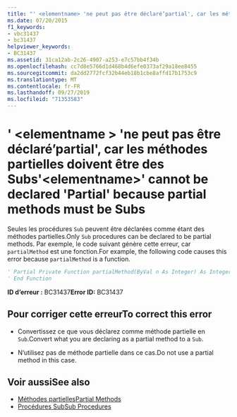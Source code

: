 ```yaml
---
title: "' <elementname> 'ne peut pas être déclaré’partial', car les méthodes partielles doivent être des Subs"
ms.date: 07/20/2015
f1_keywords:
- vbc31437
- bc31437
helpviewer_keywords:
- BC31437
ms.assetid: 31ca12ab-2c26-4907-a253-e7c57bb4f34b
ms.openlocfilehash: cc7d8e5766d1d468b4d6efe0373af29a18ee8455
ms.sourcegitcommit: da2dd2772fcf32b44eb18b1cbe8affd17b1753c9
ms.translationtype: MT
ms.contentlocale: fr-FR
ms.lasthandoff: 09/27/2019
ms.locfileid: "71353583"
---
```

# <a name="elementname-cannot-be-declared-partial-because-partial-methods-must-be-subs"></a><span data-ttu-id="d082e-102">' \<elementname > 'ne peut pas être déclaré’partial', car les méthodes partielles doivent être des Subs</span><span class="sxs-lookup"><span data-stu-id="d082e-102">'\<elementname>' cannot be declared 'Partial' because partial methods must be Subs</span></span>
<span data-ttu-id="d082e-103">Seules les procédures `Sub` peuvent être déclarées comme étant des méthodes partielles.</span><span class="sxs-lookup"><span data-stu-id="d082e-103">Only `Sub` procedures can be declared to be partial methods.</span></span> <span data-ttu-id="d082e-104">Par exemple, le code suivant génère cette erreur, car `partialMethod` est une fonction.</span><span class="sxs-lookup"><span data-stu-id="d082e-104">For example, the following code causes this error because `partialMethod` is a function.</span></span>  
  
```vb  
' Partial Private Function partialMethod(ByVal n As Integer) As Integer  
' End Function  
```  
  
 <span data-ttu-id="d082e-105">**ID d’erreur :** BC31437</span><span class="sxs-lookup"><span data-stu-id="d082e-105">**Error ID:** BC31437</span></span>  
  
## <a name="to-correct-this-error"></a><span data-ttu-id="d082e-106">Pour corriger cette erreur</span><span class="sxs-lookup"><span data-stu-id="d082e-106">To correct this error</span></span>  
  
- <span data-ttu-id="d082e-107">Convertissez ce que vous déclarez comme méthode partielle en `Sub`.</span><span class="sxs-lookup"><span data-stu-id="d082e-107">Convert what you are declaring as a partial method to a `Sub`.</span></span>  
  
- <span data-ttu-id="d082e-108">N’utilisez pas de méthode partielle dans ce cas.</span><span class="sxs-lookup"><span data-stu-id="d082e-108">Do not use a partial method in this case.</span></span>  
  
## <a name="see-also"></a><span data-ttu-id="d082e-109">Voir aussi</span><span class="sxs-lookup"><span data-stu-id="d082e-109">See also</span></span>

- [<span data-ttu-id="d082e-110">Méthodes partielles</span><span class="sxs-lookup"><span data-stu-id="d082e-110">Partial Methods</span></span>](../../visual-basic/programming-guide/language-features/procedures/partial-methods.md)
- [<span data-ttu-id="d082e-111">Procédures Sub</span><span class="sxs-lookup"><span data-stu-id="d082e-111">Sub Procedures</span></span>](../../visual-basic/programming-guide/language-features/procedures/sub-procedures.md)

